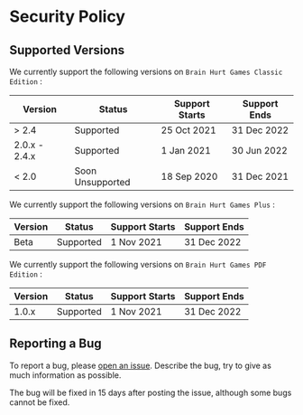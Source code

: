 # Security Policy

## Supported Versions

We currently support the following versions on `Brain Hurt Games Classic Edition` :

| Version       | Status             | Support Starts    | Support Ends   |
| ------------- | ------------------ | ----------------- | -------------- |
| > 2.4         | Supported          | 25 Oct 2021       | 31 Dec 2022    |
| 2.0.x - 2.4.x | Supported          | 1 Jan 2021        | 30 Jun 2022    |
| < 2.0         | Soon Unsupported   | 18 Sep 2020       | 31 Dec 2021    |

We currently support the following versions on `Brain Hurt Games Plus` :

| Version       | Status             | Support Starts    | Support Ends   |
| ------------- | ------------------ | ----------------- | -------------- |
| Beta          | Supported          | 1 Nov 2021        | 31 Dec 2022    |

We currently support the following versions on `Brain Hurt Games PDF Edition` :

| Version       | Status             | Support Starts    | Support Ends   |
| ------------- | ------------------ | ----------------- | -------------- |
| 1.0.x         | Supported          | 1 Nov 2021        | 31 Dec 2022    |

## Reporting a Bug

To report a bug, please [open an issue](https://github.com/larrystudios/brainhurtgames/issues/new). Describe the bug, try to give as much information as possible.

The bug will be fixed in 15 days after posting the issue, although some bugs cannot be fixed.
